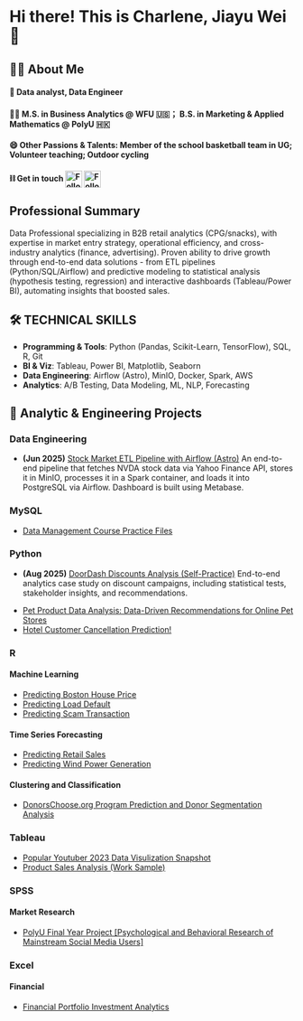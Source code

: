 # Hi there! This is Charlene, Jiayu Wei 💃

## 🏃‍♀️ About Me 
#### 💼 Data analyst, Data Engineer
#### 👩‍🎓 M.S. in Business Analytics @ WFU 🇺🇸； B.S. in Marketing & Applied Mathematics @ PolyU 🇭🇰 
#### 😄 Other Passions & Talents: Member of the school basketball team in UG; Volunteer teaching; Outdoor cycling
#### ⛓️ Get in touch  [<img src="https://raw.githubusercontent.com/Raymo111/Raymo111/master/socials/linkedin.png" height="30em" align="center" alt="Follow Charlene on LinkedIn" title="Follow Raymo111 on LinkedIn"/>](https://www.linkedin.com/in/charlene-jiayu/)   [<img src="https://raw.githubusercontent.com/Raymo111/Raymo111/master/socials/instagram.svg" height="30em" align="center" alt="Follow Raymo111 on Instagram" title="Follow Raymo111 on Instagram"/>](https://www.instagram.com/wei.charlene/)

## Professional Summary
Data Professional specializing in B2B retail analytics (CPG/snacks), with expertise in market entry strategy, operational efficiency, and cross-industry analytics (finance, advertising). Proven ability to drive growth through end-to-end data solutions - from ETL pipelines (Python/SQL/Airflow) and predictive modeling to statistical analysis (hypothesis testing, regression) and interactive dashboards (Tableau/Power BI), automating insights that boosted sales.


## 🛠 TECHNICAL SKILLS 
- **Programming & Tools**: Python (Pandas, Scikit-Learn, TensorFlow), SQL, R, Git  
- **BI & Viz**: Tableau, Power BI, Matplotlib, Seaborn  
- **Data Engineering**: Airflow (Astro), MinIO, Docker, Spark, AWS  
- **Analytics**: A/B Testing, Data Modeling, ML, NLP, Forecasting

## 📁 Analytic & Engineering Projects

### Data Engineering
* **(Jun 2025)** [Stock Market ETL Pipeline with Airflow (Astro)](https://github.com/Charlene7Ww/airflow-stock-etl)
An end-to-end pipeline that fetches NVDA stock data via Yahoo Finance API, stores it in MinIO, processes it in a Spark container, and loads it into PostgreSQL via Airflow. Dashboard is built using Metabase.

### MySQL
* [Data Management Course Practice Files](https://github.com/Charlene7Ww/sql_course)

### Python
- **(Aug 2025)** [DoorDash Discounts Analysis (Self-Practice)](https://github.com/Charlene7Ww/dd_case_study)
  End-to-end analytics case study on discount campaigns, including statistical tests, stakeholder insights, and recommendations.

* [Pet Product Data Analysis: Data-Driven Recommendations for Online Pet Stores](https://github.com/Charlene7Ww/da_competition)
* [Hotel Customer Cancellation Prediction!](https://github.com/Charlene7Ww/Hotel-Cancelation-Rate-Prediction)
  
### R 
#### Machine Learning
* [Predicting Boston House Price](https://github.com/Charlene7Ww/Boston_house_pred)
* [Predicting Load Default](https://github.com/Charlene7Ww/ml_loan_default)
* [Predicting Scam Transaction](https://github.com/Charlene7Ww/scam_transfer)

#### Time Series Forecasting
* [Predicting Retail Sales](https://github.com/Charlene7Ww/Wind_Power_TS/tree/main/Retail_predict)
* [Predicting Wind Power Generation](https://github.com/Charlene7Ww/Wind_Power_TS/tree/main/PowerTS)

#### Clustering and Classification
* [DonorsChoose.org Program Prediction and Donor Segmentation Analysis](https://github.com/Charlene7Ww/DonorsChoose)

### Tableau
* [Popular Youtuber 2023 Data Visulization Snapshot](https://github.com/Charlene7Ww/da_competition/tree/main/youtube)
* [Product Sales Analysis (Work Sample)](https://public.tableau.com/app/profile/jiayu.wei/viz/WorkSample_17199773637810/Dashboard)

### SPSS
#### Market Research
* [PolyU Final Year Project [Psychological and Behavioral Research of Mainstream Social Media Users]](https://github.com/Charlene7Ww/fyp)

### Excel
#### Financial
* [Financial Portfolio Investment Analytics](https://github.com/Charlene7Ww/excel/tree/main/Finanacial)
